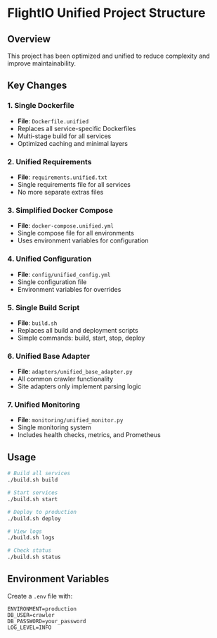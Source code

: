# FlightIO Unified Project Structure

## Overview
This project has been optimized and unified to reduce complexity and improve maintainability.

## Key Changes

### 1. Single Dockerfile
- **File**: `Dockerfile.unified`
- Replaces all service-specific Dockerfiles
- Multi-stage build for all services
- Optimized caching and minimal layers

### 2. Unified Requirements
- **File**: `requirements.unified.txt`
- Single requirements file for all services
- No more separate extras files

### 3. Simplified Docker Compose
- **File**: `docker-compose.unified.yml`
- Single compose file for all environments
- Uses environment variables for configuration

### 4. Unified Configuration
- **File**: `config/unified_config.yml`
- Single configuration file
- Environment variables for overrides

### 5. Single Build Script
- **File**: `build.sh`
- Replaces all build and deployment scripts
- Simple commands: build, start, stop, deploy

### 6. Unified Base Adapter
- **File**: `adapters/unified_base_adapter.py`
- All common crawler functionality
- Site adapters only implement parsing logic

### 7. Unified Monitoring
- **File**: `monitoring/unified_monitor.py`
- Single monitoring system
- Includes health checks, metrics, and Prometheus

## Usage

```bash
# Build all services
./build.sh build

# Start services
./build.sh start

# Deploy to production
./build.sh deploy

# View logs
./build.sh logs

# Check status
./build.sh status
```

## Environment Variables

Create a `.env` file with:
```
ENVIRONMENT=production
DB_USER=crawler
DB_PASSWORD=your_password
LOG_LEVEL=INFO
```

